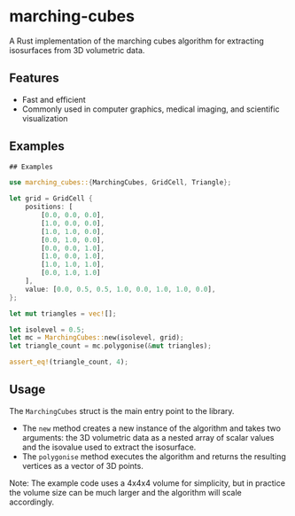 # marching-cubes
A Rust implementation of the marching cubes algorithm for extracting isosurfaces from 3D volumetric data.

## Features
- Fast and efficient
- Commonly used in computer graphics, medical imaging, and scientific visualization

## Examples
```rs
## Examples

use marching_cubes::{MarchingCubes, GridCell, Triangle};

let grid = GridCell {
    positions: [
        [0.0, 0.0, 0.0],
        [1.0, 0.0, 0.0],
        [1.0, 1.0, 0.0],
        [0.0, 1.0, 0.0],
        [0.0, 0.0, 1.0],
        [1.0, 0.0, 1.0],
        [1.0, 1.0, 1.0],
        [0.0, 1.0, 1.0]
    ],
    value: [0.0, 0.5, 0.5, 1.0, 0.0, 1.0, 1.0, 0.0],
};

let mut triangles = vec![];

let isolevel = 0.5;
let mc = MarchingCubes::new(isolevel, grid);
let triangle_count = mc.polygonise(&mut triangles);

assert_eq!(triangle_count, 4);
```

## Usage
The `MarchingCubes` struct is the main entry point to the library.
- The `new` method creates a new instance of the algorithm and takes two arguments: the 3D volumetric data as a nested array of scalar values and the isovalue used to extract the isosurface.
- The `polygonise` method executes the algorithm and returns the resulting vertices as a vector of 3D points.

Note: The example code uses a 4x4x4 volume for simplicity, but in practice the volume size can be much larger and the algorithm will scale accordingly.